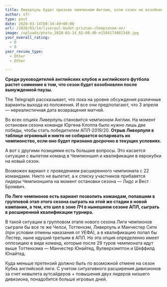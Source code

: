 ```yaml
---
title: Ливерпуль будет признан чемпионом Англии, если сезон не возобновится
author: xfr
type: post
date: 2020-03-14T08:34:49+00:00
url: /2020/03/14/liverpul-budet-priznan-chempionom-an/
image: /uploads/photo_2020-03-14_02-00-40-e1584174881548.jpg
yasr_overall_rating:
  - 0
  - 0
yasr_review_type:
  - Other
  - Other

---
```

**Среди руководителей английских клубов и английского футбола растет сомнение в том, что сезон будет возобновлен после вынужденной паузы.**

The Telegraph рассказывает, что пока на уровне обсуждения различные варианты выхода из положения. И все они предполагают, что 3 апреля &#8212; нереалистичная дата возвращения матчей.

Во всех опциях Ливерпуль становится чемпионом Англии. На момент остановки сезона команде Юргена Клоппа было нужно лишь две победы, чтобы стать победитилем АПЛ-2019/20. **Отрыв Ливерпуля в таблице огромный и никто не собирается оспаривать их чемпионство, если оно будет признано досрочно в текущих условиях.**

А вот с другими позициями есть большие вопросы. Это касается ситуации с вылетом команд в Чемпионшип и квалификации в еврокубки на новый сезон.

Возможен вариант с проведением расширенного чемпионата с 22 командами. Никто не вылетит, а к списку участников прибавятся лидеры Чемпионшипа на момент остановки сезона &#8212; Лидс и Вест Бромвич.

**По Лиге чемпионов есть вариант позволить командам, попавшим в групповой этап этого сезона сыграть на этой же стадии в новой кампании, а тем, кто шел в зоне ЛЧ в нынешнем сезоне АПЛ, сыграть в расширенной квалификации турнира.**

В такой ситуации в групповом этапе нового сезона Лиги чемпионов сыграли бы все те же Челси, Тоттенхэм, Ливерпуль и Манчестер Сити (при условии отмены наказания от УЕФА), а в квалификацию попал бы Лестер, ныне идуший третьим в АПЛ. Но эта опция определенно имеет оппозицию в виде команд, которые после 29 туров чемпионата идут выше Тоттенхэма &#8212; Манчестер Юнайтед, Вулверхэмптон и Шеффилд Юнайтед.

Куда меньше претензий должно быть по возможной отмене на сезон Кубка английской лиги. С учетом ситуативного расширения дивизионов за счет невылета аутсайдеров + повышения двух лидеров низшего дивизиона, понадобится больше игровых дней.
